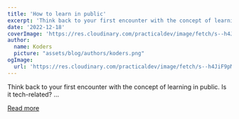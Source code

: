 ```yaml
---
title: 'How to learn in public'
excerpt: 'Think back to your first encounter with the concept of learning in public. Is it tech-related?       ...'
date: '2022-12-18'
coverImage: 'https://res.cloudinary.com/practicaldev/image/fetch/s--h4JiF9pM--/c_imagga_scale,f_auto,fl_progressive,h_420,q_auto,w_1000/https://dev-to-uploads.s3.amazonaws.com/uploads/articles/vyjgz02oadxt7p0nsfye.png'
author:
  name: Koders
  picture: "assets/blog/authors/koders.png"
ogImage:
  url: 'https://res.cloudinary.com/practicaldev/image/fetch/s--h4JiF9pM--/c_imagga_scale,f_auto,fl_progressive,h_420,q_auto,w_1000/https://dev-to-uploads.s3.amazonaws.com/uploads/articles/vyjgz02oadxt7p0nsfye.png'
---
```


Think back to your first encounter with the concept of learning in public. Is it tech-related?       ...

[Read more](https://dev.to/blackgirlbytes/how-to-learn-in-public-1coh)
